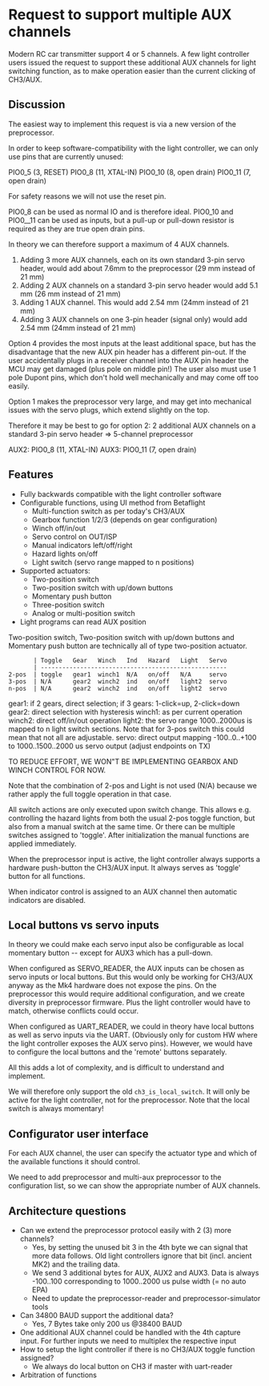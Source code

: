 # Request to support multiple AUX channels

Modern RC car transmitter support 4 or 5 channels. A few light controller users issued the request to support these additional AUX channels for light switching function, as to make operation easier than the current clicking of CH3/AUX.


## Discussion

The easiest way to implement this request is via a new version of the preprocessor.

In order to keep software-compatibility with the light controller, we can only use pins that are currently unused:

PIO0_5  (3, RESET)
PIO0_8  (11, XTAL-IN)
PIO0_10 (8, open drain)
PIO0_11 (7, open drain)

For safety reasons we will not use the reset pin.

PIO0_8 can be used as normal IO and is therefore ideal.
PIO0_10 and PIO0__11 can be used as inputs, but a pull-up or pull-down resistor is required as they are true open drain pins.

In theory we can therefore support a maximum of 4 AUX channels.

1) Adding 3 more AUX channels, each on its own standard 3-pin servo header, would add about 7.6mm to the preprocessor (29 mm instead of 21 mm)
2) Adding 2 AUX channels on a standard 3-pin servo header would add 5.1 mm (26 mm instead of 21 mm)
3) Adding 1 AUX channel. This would add 2.54 mm (24mm instead of 21 mm)
4) Adding 3 AUX channels on one 3-pin header (signal only) would add 2.54 mm (24mm instead of 21 mm)


Option 4 provides the most inputs at the least additional space, but has the disadvantage that the new AUX pin header has a different pin-out. If the user accidentally plugs in a receiver channel into the AUX pin header the MCU may get damaged (plus pole on middle pin!) The user also must use 1 pole Dupont pins, which don't hold well mechanically and may come off too easily.

Option 1 makes the preprocessor very large, and may get into mechanical issues with the servo plugs, which extend slightly on the top.

Therefore it may be best to go for option 2: 2 additional AUX channels on a standard 3-pin servo header => 5-channel preprocessor

AUX2: PIO0_8 (11, XTAL-IN)
AUX3: PIO0_11 (7, open drain)


## Features

* Fully backwards compatible with the light controller software
* Configurable functions, using UI method from Betaflight
    * Multi-function switch as per today's CH3/AUX
    * Gearbox function 1/2/3 (depends on gear configuration)
    * Winch off/in/out
    * Servo control on OUT/ISP
    * Manual indicators left/off/right
    * Hazard lights on/off
    * Light switch (servo range mapped to n positions)
* Supported actuators:
    * Two-position switch
    * Two-position switch with up/down buttons
    * Momentary push button
    * Three-position switch
    * Analog or multi-position switch
* Light programs can read AUX position


Two-position switch, Two-position switch with up/down buttons and Momentary push button are technically all of type two-position actuator.

```
       | Toggle   Gear   Winch   Ind   Hazard   Light   Servo
       | ----------------------------------------------------
2-pos  | toggle   gear1  winch1  N/A   on/off   N/A     servo
3-pos  | N/A      gear2  winch2  ind   on/off   light2  servo
n-pos  | N/A      gear2  winch2  ind   on/off   light2  servo
```

gear1: if 2 gears, direct selection; if 3 gears: 1-click=up, 2-click=down
gear2: direct selection with hysteresis
winch1: as per current operation
winch2: direct off/in/out operation
light2: the servo range 1000..2000us is mapped to n light switch sections. Note that for 3-pos switch this could mean that not all are adjustable.
servo: direct output mapping -100..0..+100 to 1000..1500..2000 us servo output (adjust endpoints on TX)

TO REDUCE EFFORT, WE WON"T BE IMPLEMENTING GEARBOX AND WINCH CONTROL FOR NOW.

Note that the combination of 2-pos and Light is not used (N/A) because we rather apply the full toggle operation in that case.

All switch actions are only executed upon switch change. This allows e.g. controlling the hazard lights from both the usual 2-pos toggle function, but also from a manual switch at the same time. Or there can be multiple switches assigned to 'toggle'.
After initialization the manual functions are applied immediately.

When the preprocessor input is active, the light controller always supports a hardware push-button the CH3/AUX input. It always serves as 'toggle' button for all functions.

When indicator control is assigned to an AUX channel then automatic indicators are disabled.


## Local buttons vs servo inputs

In theory we could make each servo input also be configurable as local momentary button -- except for AUX3 which has a pull-down.

When configured as SERVO_READER, the AUX inputs can be chosen as servo inputs or local buttons. But this would only be working for CH3/AUX anyway as the Mk4 hardware does not expose the pins.
On the preprocessor this would require additional configuration, and we create diversity in preprocessor firmware. Plus the light controller would have to match, otherwise conflicts could occur.

When configured as UART_READER, we could in theory have local buttons as well as servo inputs via the UART. (Obviously only for custom HW where the light controller exposes the AUX servo pins). However, we would have to configure the local buttons and the 'remote' buttons separately.

All this adds a lot of complexity, and is difficult to understand and implement.

We will therefore only support the old `ch3_is_local_switch`. It will only be active for the light controller, not for the preprocessor. Note that the local switch is always momentary!


## Configurator user interface

For each AUX channel, the user can specify the actuator type and which of the available functions it should control.

We need to add preprocessor and multi-aux preprocessor to the configuration list, so we can show the appropriate number of AUX channels.


## Architecture questions

* Can we extend the preprocessor protocol easily with 2 (3) more channels?
    * Yes, by setting the unused bit 3 in the 4th byte we can signal that more data follows. Old light controllers ignore that bit (incl. ancient MK2) and the trailing data.
    * We send 3 additional bytes for AUX, AUX2 and AUX3. Data is always -100..100  corresponding to 1000..2000 us pulse width (= no auto EPA)
    * Need to update the preprocessor-reader and preprocessor-simulator tools
* Can 34800 BAUD support the additional data?
    * Yes, 7 Bytes take only 200 us @38400 BAUD
* One additional AUX channel could be handled with the 4th capture input. For further inputs we need to multiplex the respective input
* How to setup the light controller if there is no CH3/AUX toggle function assigned?
    - We always do local button on CH3 if master with uart-reader
* Arbitration of functions

